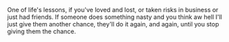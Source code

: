 One of life's lessons, if you've loved and lost, or taken risks in business or just had friends. If someone does something nasty and you think aw hell I'll just give them another chance, they'll do it again, and again, until you stop giving them the chance. 
